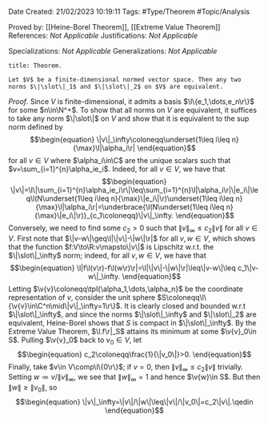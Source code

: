 <div class="topSpace"></div>

Date Created: 21/02/2023 10:19:11
Tags: #Type/Theorem #Topic/Analysis

Proved by: [[Heine-Borel Theorem]], [[Extreme Value Theorem]]
References: _Not Applicable_
Justifications: _Not Applicable_

Specializations: _Not Applicable_
Generalizations: _Not Applicable_

``` ad-Theorem
title: Theorem.

Let $V$ be a finite-dimensional normed vector space. Then any two norms $\|\slot\|_1$ and $\|\slot\|_2$ on $V$ are equivalent.

```

_Proof_. Since $V$ is finite-dimensional, it admits a basis $\l\{e_1,\dots,e_n\r\}$ for some $n\in\N^+$. To show that all norms on $V$ are equivalent, it suffices to take any norm $\|\slot\|$ on $V$ and show that it is equivalent to the sup norm defined by
$$\begin{equation}
    \|v\|_\infty\coloneqq\underset{1\leq i\leq n}{\max}\l|\alpha_i\r|
\end{equation}$$
for all $v\in V$ where $\alpha_i\in\C$ are the unique scalars such that $v=\sum_{i=1}^{n}\alpha_ie_i$. Indeed, for all $v\in V$, we have that
$$\begin{equation}
    \|v\|=\l\|\sum_{i=1}^{n}\alpha_ie_i\r\|\leq\sum_{i=1}^{n}\l|\alpha_i\r|\|e_i\|\leq\l(N\underset{1\leq i\leq n}{\max}\|e_i\|\r)\underset{1\leq i\leq n}{\max}\l|\alpha_i\r|=\underbrace{\l(N\underset{1\leq i\leq n}{\max}\|e_i\|\r)}_{c_1\coloneqq}\|v\|_\infty.
\end{equation}$$
Conversely, we need to find some $c_2>0$ such that $\|v\|_\infty\leq c_2\|v\|$ for all $v\in V$. First note that $\|v-w\|\geq\l|\|v\|-\|w\|\r|$ for all $v,w\in V$, which shows that the function $f:V\to\R:v\mapsto\|v\|$ is Lipschitz w.r.t. the $\|\slot\|_\infty$ norm; indeed, for all $v,w\in V$, we have that
$$\begin{equation}
    \l|f\l(v\r)-f\l(w\r)\r|=\l|\|v\|-\|w\|\r|\leq\|v-w\|\leq c_1\|v-w\|_\infty.
\end{equation}$$
Letting $\v{v}\coloneqq\tpl{\alpha_1,\dots,\alpha_n}$ be the coordinate representation of $v$, consider the unit sphere $S\coloneqq\l\{\v{v}\in\C^n\mid\|v\|_\infty=1\r\}$. It is clearly closed and bounded w.r.t $\|\slot\|_\infty$, and since the norms $\|\slot\|_\infty$ and $\|\slot\|_2$ are equivalent, Heine-Borel shows that $S$ is compact in $\|\slot\|_\infty$. By the Extreme Value Theorem, $\l.f\r|_S$ attains its minimum at some $\v{v}_0\in S$. Pulling $\v{v}_0$ back to $v_0\in V$, let
$$\begin{equation}
    c_2\coloneqq\frac{1}{\|v_0\|}>0.
\end{equation}$$
Finally, take $v\in V\comp\l\{0\r\}$; if $v=0$, then $\|v\|_\infty\leq c_2\|v\|$ trivially. Setting $w\coloneqq v/\|v\|_\infty$, we see that $\|w\|_\infty=1$ and hence $\v{w}\in S$. But then $\|w\|\geq\|v_0\|$, so
$$\begin{equation}
    \|v\|_\infty=\|v\|/\|w\|\leq\|v\|/\|v_0\|=c_2\|v\|.\qedin
\end{equation}$$
